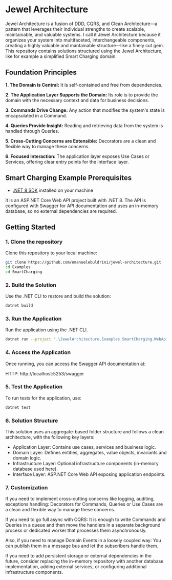 # Jewel Architecture
Jewel Architecture is a fusion of DDD, CQRS, and Clean Architecture—a pattern that leverages their individual strengths to create scalable, maintainable, and valuable systems.
I call it Jewel Architecture because it organizes your system into multifaceted, interchangeable components, creating a highly valuable and mantainable structure—like a finely cut gem.
This repository contains solutions structured using the Jewel Architecture, like for example a simplified Smart Charging domain.
## Foundation Principles
**1. The Domain is Central:** It is self-contained and free from dependencies.

**2. The Application Layer Supports the Domain:** Its role is to provide the domain with the necessary context and data for business decisions.

**3. Commands Drive Change:** Any action that modifies the system's state is encapsulated in a Command.

**4. Queries Provide Insight:** Reading and retrieving data from the system is handled through Queries.

**5. Cross-Cutting Concerns are Extensible:** Decorators are a clean and flexible way to manage these concerns.

**6. Focused Interaction:** The application layer exposes Use Cases or Services, offering clear entry points for the interface layer.

## Smart Charging Example Prerequisites
- [.NET 8 SDK](https://dotnet.microsoft.com/download/dotnet/8.0) installed on your machine
  
It is an ASP.NET Core Web API project built with .NET 8. The API is configured with Swagger for API documentation and uses an in-memory database, so no external dependencies are required.

## Getting Started

### 1. Clone the repository

Clone this repository to your local machine:

```bash
git clone https://github.com/emanuelebuldrini/jewel-architecture.git
cd Examples
cd SmartCharging
```
### 2. Build the Solution
Use the .NET CLI to restore and build the solution:
```bash
dotnet build
```
### 3. Run the Application
Run the application using the .NET CLI.
```bash
dotnet run --project ".\JewelArchitecture.Examples.SmartCharging.WebApi\JewelArchitecture.Examples.SmartCharging.WebApi.csproj"
```
### 4. Access the Application
Once running, you can access the Swagger API documentation at:

HTTP: http://localhost:5253/swagger

### 5. Test the Application
To run tests for the application, use:
```bash
dotnet test
```
### 6. Solution Structure
This solution uses an aggregate-based folder structure and follows a clean architecture, with the following key layers:

- Application Layer: Contains use cases, services and business logic.
- Domain Layer: Defines entities, aggregates, value objects, invariants and domain logic.
- Infrastructure Layer: Optional infrastructure components (in-memory database used here).
- Interface Layer: ASP.NET Core Web API exposing application endpoints.
### 7. Customization
If you need to implement cross-cutting concerns like logging, auditing, exceptions handling: Decorators for Commands, Queries or Use Cases are a clean and flexible way to manage these concerns.

If you need to go full async with CQRS: It is enough to write Commands and Queries in a queue and then move the handlers in a separate background process or dedicated worker that processes them asynchronously.

Also, if you need to manage Domain Events in a loosely coupled way: You can publish them in a message bus and let the subscribers handle them.

If you need to add persistent storage or external dependencies in the future, consider replacing the in-memory repository with another database implementation, adding external services, or configuring additional infrastructure components.

